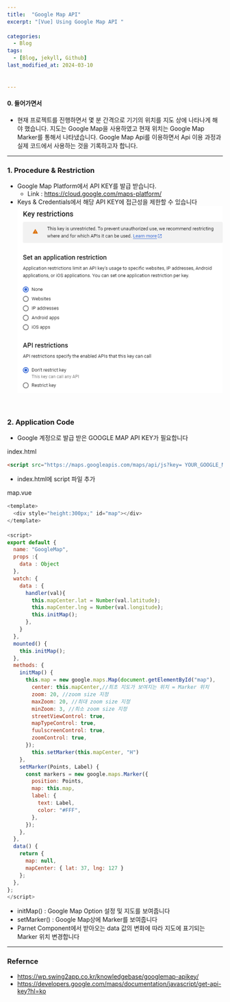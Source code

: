 ```yaml
---
title:  "Google Map API"
excerpt: "[Vue] Using Google Map API "

categories:
  - Blog
tags:
  - [Blog, jekyll, Github]
last_modified_at: 2024-03-10


---
```


#### 0. 들어가면서

- 현재 프로젝트를 진행하면서 몇 분 간격으로 기기의 위치를 지도 상에 나타나게 해야 했습니다. 지도는 Google Map을 사용하였고 현재 위치는 Google Map Marker를 통해서 나타냈습니다. Google Map Api를 이용하면서 Api 이용 과정과 실제 코드에서 사용하는 것을 기록하고자 합니다.


---

### 1. Procedure & Restriction

- Google Map Platform에서 API KEY를 발급 받습니다.
  - Link : https://cloud.google.com/maps-platform/
- Keys & Credentials에서 해당 API KEY에 접근성을 제한할 수 있습니다 
![image info](/assets/img/googleMap.png)
<img src="/assets/img/googleMap.png" alt="" width="0" height="0">

<br />

### 2. Application Code

- Google 계정으로 발급 받은 GOOGLE MAP API KEY가 필요합니다


index.html
```html
<script src="https://maps.googleapis.com/maps/api/js?key= YOUR_GOOGLE_MAP_API_KEY "></script>
```
- index.html에 script 파일 추가

map.vue
```javascript
<template>
  <div style="height:300px;" id="map"></div> 
</template>

<script>
export default {
  name: "GoogleMap",
  props :{
    data : Object
  },
  watch: {
    data : {
      handler(val){
        this.mapCenter.lat = Number(val.latitude);
        this.mapCenter.lng = Number(val.longitude);
        this.initMap();
      },
    }
  },
  mounted() {
    this.initMap();
  },
  methods: {
    initMap() {
      this.map = new google.maps.Map(document.getElementById("map"), 
        center: this.mapCenter,//최초 지도가 보여지는 위치 = Marker 위치
        zoom: 20, //zoom size 지정
        maxZoom: 20, //최대 zoom size 지정
        minZoom: 3, //최소 zoom size 지정
        streetViewControl: true,
        mapTypeControl: true,
        fuulscreenControl: true,
        zoomControl: true,
      });
        this.setMarker(this.mapCenter, "H")
    },
    setMarker(Points, Label) {
      const markers = new google.maps.Marker({
        position: Points,
        map: this.map,
        label: {
          text: Label,
          color: "#FFF",
        },
      });
    },
  },
  data() {
    return {
      map: null,
      mapCenter: { lat: 37, lng: 127 }
    };
  },
};
</script>
```
- initMap() : Google Map Option 설정 및 지도를 보여줍니다
- setMarker() : Google Map상에 Marker를 보여줍니다
- Parnet Component에서 받아오는 data 값의 변화에 따라 지도에 표기되는 Marker 위치 변경합니다


---

### Refernce 
- https://wp.swing2app.co.kr/knowledgebase/googlemap-apikey/
- https://developers.google.com/maps/documentation/javascript/get-api-key?hl=ko